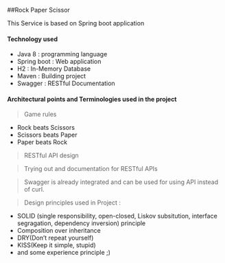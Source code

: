 ##Rock Paper Scissor 

This Service is based on Spring boot application 

#### Technology used
- Java 8 : programming language 
- Spring boot : Web application 
- H2 : In-Memory Database
- Maven : Building project
- Swagger : RESTful Documentation

#### Architectural points and Terminologies used in the project

> Game rules
  - Rock beats Scissors
  - Scissors beats Paper
  - Paper beats Rock

> RESTful API design 

> Trying out and documentation for RESTful APIs

> Swagger is already integrated and can be used for using API instead of curl. 

> Design principles used in Project :

  - SOLID (single responsibility, open-closed, Liskov subsitution, interface segragation, dependency inversion) principle
  - Composition over inheritance
  - DRY(Don’t repeat yourself)
  - KISS(Keep it simple, stupid)
  - and some experience principle ;)    
